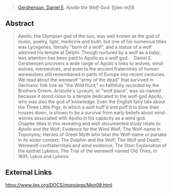 > [Gershenson, Daniel E](gershenson.md). *Apollo the Wolf-God*. [[jies-m]]8

## Abstract
> Apollo, the Olympian god of the sun, was well known as the god of music, poetry, light, medicine and truth, but one of his numerous titles was Lycegenes, literally "born of a wolf", and a statue of a wolf adorned his temple at Delphi. Though nurtured by a wolf as a baby, less attention has been paid to Apollo as a wolf god.
>   
> Daniel E. Gershensen uncovers a wide range of Apollo's links to wolves, wind-wolves, werewolves, and even to the ancient fraternities of human werewolves still remembered in parts of Europe into recent centuries. We read about the werewolf "army of the dead" that survived in Germanic folk lore as "the Wild Hunt," so faithfully recorded by the Brothers Grimm. Aristotle's Lyceum, or "wolf place", was so-named because it stood close to a temple dedicated to the wolf-god Apollo, who was also the god of knowledge. Even the English fairy tale about the Three Little Pigs, in which a wolf huff'd and puff'd to blow their houses down, is shown to be a survival from early beliefs about wind-wolves associated with Apollo in his capacity as a wind god.
>   
> Chapter titles in this revealing and well-documented study relate to: Apollo and the Wolf; Evidence for the Wind Wolf; The Wolf-name in Toponymy; Heroes of Greek Myth who bear the Wolf-name or partake in its wider context; The Dolphin and the Wolf; The Wolf and Death; Werewolf-confraternities and wind evidence; The Stoic Explanation of the epithet Lykeios; The Trial of the werewolf named Old Thies, in 1691; Lykos and Lykeios

## External Links
https://www.jies.org/DOCS/monojpgs/Mon08.html